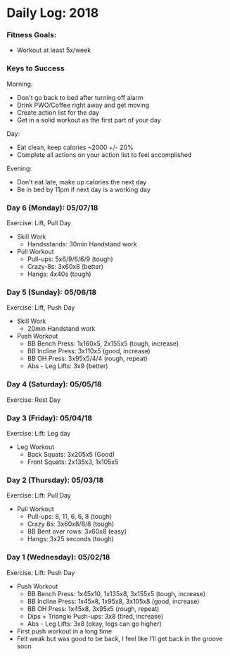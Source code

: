 # Daily Log: 2018

### Fitness Goals:
* Workout at least 5x/week

### Keys to Success
Morning:
* Don't go back to bed after turning off alarm
* Drink PWO/Coffee right away and get moving
* Create action list for the day
* Get in a solid workout as the first part of your day

Day:
* Eat clean, keep calories ~2000 +/- 20%
* Complete all actions on your action list to feel accomplished

Evening:
* Don't eat late, make up calories the next day
* Be in bed by 11pm if next day is a working day

### Day 6 (Monday): 05/07/18
Exercise: Lift, Pull Day
* Skill Work
    * Handsstands: 30min Handstand work
* Pull Workout
    * Pull-ups: 5x6/9/6/6/9 (tough)
    * Crazy-8s: 3x60x8 (better)
    * Hangs: 4x40s (tough)

### Day 5 (Sunday): 05/06/18
Exercise: Lift, Push Day
* Skill Work
    * 20min Handstand work
* Push Workout
    * BB Bench Press: 1x160x5, 2x155x5 (tough, increase)
    * BB Incline Press: 3x110x5 (good, increase)
    * BB OH Press: 3x95x5/4/4 (rough, repeat)
    * Abs - Leg Lifts: 3x9 (better)

### Day 4 (Saturday): 05/05/18
Exercise: Rest Day

### Day 3 (Friday): 05/04/18
Exercise: Lift: Leg day
* Leg Workout
    * Back Squats: 3x205x5 (Good)
    * Front Squats: 2x135x3, 1x105x5

### Day 2 (Thursday): 05/03/18
Exercise: Lift: Pull Day
* Pull Workout
    * Pull-ups: 8, 11, 6, 6, 8 (tough)
    * Crazy 8s: 3x60x8/8/8 (tough)
    * BB Bent over rows: 3x60x8 (easy)
    * Hangs: 3x25 seconds (tough)

### Day 1 (Wednesday): 05/02/18
Exercise: Lift: Push Day
* Push Workout
    * BB Bench Press: 1x45x10, 1x135x8, 3x155x5 (tough, increase)
    * BB Incline Press: 1x45x8, 1x95x8, 3x105x8 (good, increase)
    * BB OH Press: 1x45x8, 3x95x5 (rough, repeat)
    * Dips + Triangle Push-ups: 3x8 (tired, increase)
    * Abs - Leg Lifts: 3x8 (okay, legs can go higher)
* First push workout in a long time
* Felt weak but was good to be back, I feel like I'll get back in the groove soon
